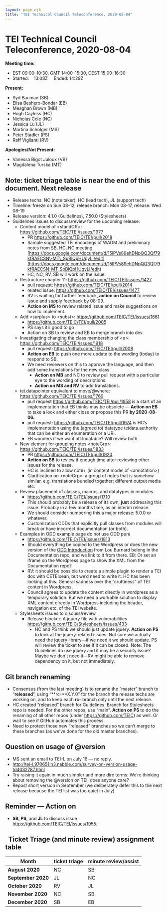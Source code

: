 ```yaml
---
layout: page.njk
title: "TEI Technical Council Teleconference, 2020-08-04"
---
```

# TEI Technical Council Teleconference, 2020-08-04
**Meeting time:**


* EST 09:00–10:30, GMT 14:00–15:30, CEST 15:00–16:30
* Started:    13:08Z     Ended: 14:29Z


**Present:**
* Syd Bauman (SB)
* Elisa Beshero\-Bondar (EB)
* Meaghan Brown (MB)
* Hugh Cayless (HC)
* Nicholas Cole (NC)
* Jessica Lu (JL)
* Martina Scholger (MS)
* Peter Stadler (PS)
* Raff Viglianti (RV)


**Apologies/Not Present:**
* Vanessa Bigot Juloux (VB)
* Magdalena Turska (MT)


**Note:** ticket triage table is near the end of this document.
Next release
------------


* Release techs: NC (note taker), HC (lead tech), JL (support tech)
* Timeline: freeze on Sun 08\-12, release branch: Mon 08\-17, release: Wed 08\-19
* Release version: 4\.1\.0 (Guidelines), 7\.50\.0 (Stylesheets)
* Guidelines issues to discuss/review for the upcoming release:
	+ Content model of \<standOff\>: <https://github.com/TEIC/TEI/issues/1977>
		- PR <https://github.com/TEIC/TEI/pull/2018>
		- Sample suggested TEI encodings of WADM and preliminary notes from SB, HC, NC meeting. [https://docs.google.com/document/d/15lPVs89ehDNpQQ3Qf79kfRAECSN\-MT\_SpBlQpHUqyLI/edit](https://docs.google.com/document/d/15lPVs89ehDNpQQ3Qf79kfRAECSN-MT_SpBlQpHUqyLI/edit)
		- HC, NC, RV, SB will work on the issue.
	+ Restructure chapter 11: <https://github.com/TEIC/TEI/issues/1427>
		- pull request: <https://github.com/TEIC/TEI/pull/2014>
		- related issue: <https://github.com/TEIC/TEI/issues/1477>
		- RV is waiting for further feedback, **action on Council** to review issue and supply feedback by 08\-09\.
		- **Action on MS** to review related issue and make suggestions on how to implement.
	+ Add \<surplus\> to \<subst\>: <https://github.com/TEIC/TEI/issues/1661>
		- <https://github.com/TEIC/TEI/pull/2005>
		- PS says it’s good to go
		- Action on SB to review and EB to merge branch into dev.
	+ Investigating changing the class membership of \<q\>: <https://github.com/TEIC/TEI/issues/1918>
		- pull request: <https://github.com/TEIC/TEI/pull/2008>
		- **Action on EB** to push one more update to the wording (today) to respond to SB.
		- We need reviewers on this to approve the language, and then add some translations for the new class.
			* **Action on MB** and NC to review pull request with a particular eye to the wording of descriptions.
			* **Action on MS and RV** to add translations.
	+ tei.datapointer equivalent to move/@where: <https://github.com/TEIC/TEI/issues/1769>
		- pull request <https://github.com/TEIC/TEI/pull/1958> is a start of an implementation that EB thinks may be obsolete — **Action on EB** to take a look and either close or propose this PR **by 2020\-08\-06\.**
		- pull request: <https://github.com/TEIC/TEI/pull/1974> is HC’s implementation using the (agreed to) datatype teidata.authority that can be either an enumeration or a URI.
		- EB wonders if we want att.locatable? Will review both.
	+ New element for grouping notes \<noteGrp\>: <https://github.com/TEIC/TEI/issues/1833>
		- PR <https://github.com/TEIC/TEI/pull/1920>
		- **Action on SB** to review if enough time after reviewing other issues for the release.
		- HC is inclined to allow note\+ (in content model of \<annotation\>)
		- Clarification on \<noteGrp\>: a group of notes that is somehow similar, e.g. translations bundled together; different output media etc.
	+ Review placement of classes, macros, and datatypes in modules
		- <https://github.com/TEIC/TEI/issues/1710>
		- This should probably be a release of its own, **just** addressing this issue. Probably in a few months time, as an interim release.
		- We should consider numbering this a major release: 5\.0\.0 or whatever.
		- Customization ODDs that explicitly pull classes from modules will break or have incorrect documentation (or both).
	+ Examples in ODD example page do not use ODD pure
		- <https://github.com/TEIC/TEI/issues/1813>
		- Should everything be copied to the Wordpress or does the new version of the [ODD Introduction](https://github.com/TEIC/TEI/blob/dev/Documents/ODDintro/2020-version.xml) from Lou Burnard belong in the Documentation repo, and we link to it from there. EB: Or set an iframe on the Wordpress page to show the XML from the Documentation repo?
		- RV: it should be possible to create a simple plugin to render a TEI doc with CETEIcean, but we’d need to write it. HC has been looking at this. General sadness over the “cruftiness” of TEI content in Wordpress.
		- Council agrees to update the content directly in wordpress as a temporary solution. But we need a workable solution to display XML content directly in Wordpress including the header, navigation etc. of the TEI website.
	+ Stylesheets issues to discuss/review
		- Release blocker: A jquery file with vulnerabilities <https://github.com/TEIC/Stylesheets/issues/433>
			* HC and PS think we should just update jquery. **Action on PS** to look at the jquery\-related issues. Not sure we actually need the jquery library—if we need it we should update. PS will review the ticket to see if it can be closed. Note: The Guidelines do use jquery and it may be a security issue? Maybe we don't need it—RV might be able to remove dependency on it, but not immediately.


Git branch renaming
-------------------


* Consensus (from the last meeting) is to rename the “master” branch to “**released**”, using “**rc\-**X.Y.0” for the branch the release techs are working on, and to keep each **rc\-** branch only until the next release.
* HC created “released” branch for Guidelines. Branch for Stylesheets repo is needed. For the other repos, use “main”. **Action on PS** to do the renaming of all other repos (under https://github.com/TEIC) as well. Or wait to see if GitHub automates this process.
* Need to protect those new “released” branches so we can’t merge to these branches (as we’ve done for the old master branches).


Question on usage of @version
-----------------------------


* MS sent an email to TEI\-L on July 16 — no reply.
* [http://tei\-l.970651\.n3\.nabble.com/survey\-on\-version\-usage\-td4032787\.html](http://tei-l.970651.n3.nabble.com/survey-on-version-usage-td4032787.html)
* Try raising it again in much simpler and more dire terms: We’re thinking about removing the @version on TEI, does anyone care?
* Repost short version in September (we deliberately defer this to the next release because the TEI list was too quiet in July).


Reminder — Action on
--------------------


* **SB, PS**, and **JL** to discuss issue <https://github.com/TEIC/TEI/issues/1955>.


 
Ticket Triage (and minute review) assignment table
--------------------------------------------------




| **Month** | **ticket triage** | **minute review/assist** |
| --- | --- | --- |
| **August 2020** | NC | SB |
| **September 2020** | JL | NC |
| **October 2020** | RV | JL |
| **November 2020** | NC | SB |
| **December 2020** | SB | EB |

